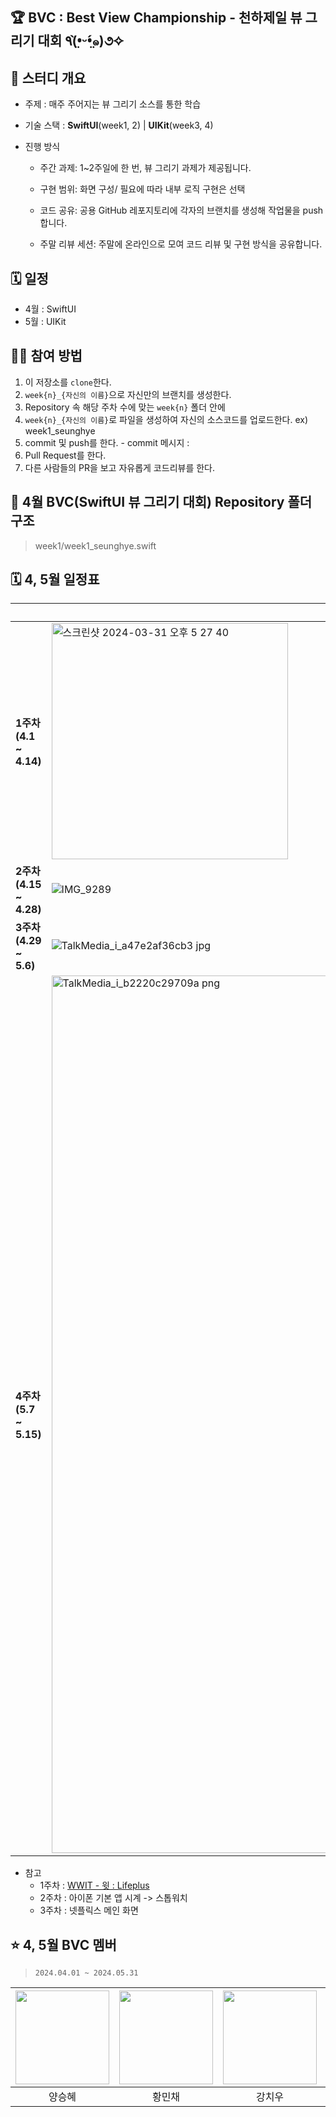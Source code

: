 ## 🏆 BVC : Best View Championship - 천하제일 뷰 그리기 대회 ٩(•̤̀ᵕ•̤́๑)૭✧

## 📌 스터디 개요

- 주제 : 매주 주어지는 뷰 그리기 소스를 통한 학습

- 기술 스택 : **SwiftUI**(week1, 2) | **UIKit**(week3, 4)

- 진행 방식

   - 주간 과제: 1~2주일에 한 번, 뷰 그리기 과제가 제공됩니다.

   - 구현 범위: 화면 구성/ 필요에 따라 내부 로직 구현은 선택

   - 코드 공유: 공용 GitHub 레포지토리에 각자의 브랜치를 생성해 작업물을 push합니다.

   - 주말 리뷰 세션: 주말에 온라인으로 모여 코드 리뷰 및 구현 방식을 공유합니다.
## 🗓️ 일정
 - 4월 : SwiftUI
 - 5월 : UIKit
## 🙌🏻 참여 방법
1. 이 저장소를 `clone`한다.
2. `week{n}_{자신의 이름}`으로 자신만의 브랜치를 생성한다.
3. Repository 속 해당 주차 수에 맞는 `week{n}` 폴더 안에
4. `week{n}_{자신의 이름}`로 파일을 생성하여 자신의 소스코드를 업로드한다. ex) week1_seunghye
5. commit 및 push를 한다. - commit 메시지 : 
6. Pull Request를 한다.
7. 다른 사람들의 PR을 보고 자유롭게 코드리뷰를 한다.

## 📂 4월 BVC(SwiftUI 뷰 그리기 대회) Repository 폴더 구조
> week1/week1_seunghye.swift
## 🗓️ 4, 5월 일정표
||1|2|
|------|---|---|
|**1주차 (4.1 ~ 4.14)**|<img width="378" alt="스크린샷 2024-03-31 오후 5 27 40" src="https://github.com/Monthly-iOS/.github/assets/66904886/5a45c81c-91d2-430a-958a-472b553a51e9">|<img width="376" alt="스크린샷 2024-03-31 오후 5 28 10" src="https://github.com/Monthly-iOS/.github/assets/66904886/a47bfb24-bacb-4913-addd-b972ad876fbd">|
|**2주차 (4.15 ~ 4.28)**|![IMG_9289](https://github.com/Monthly-iOS/.github/assets/66904886/7da9b7c3-aa12-4c0a-a8c6-6e7598d6ad40)|![IMG_9290](https://github.com/Monthly-iOS/.github/assets/66904886/a09e3be0-4742-44ee-8b28-b88ed55d4836)|
|**3주차 (4.29 ~ 5.6)**|![TalkMedia_i_a47e2af36cb3 jpg](https://github.com/Monthly-iOS/BVC/assets/66904886/d9d2dbf8-90f5-489e-82b7-d5a5a448f8e2)|**UIKit**|
|**4주차 (5.7 ~ 5.15)**|<img width="1404" alt="TalkMedia_i_b2220c29709a png" src="https://github.com/Monthly-iOS/BVC/assets/66904886/723c9929-6450-4969-b303-9ac56dfd1038">|**UIKit**|

- 참고
   - 1주차 :  [WWIT - 윗 : Lifeplus](https://wwit.design/2021/02/16/lifeplus/)
   - 2주차 : 아이폰 기본 앱 시계 -> 스톱워치
   - 3주차 : 넷플릭스 메인 화면


## ⭐️ 4, 5월 BVC 멤버 
>  `2024.04.01 ~ 2024.05.31`

|<a href="https://github.com/vichye-1"><img src="https://avatars.githubusercontent.com/u/66904886?v=4" width="150px"/></a>|<a href="https://github.com/Hminchae"><img src="https://avatars.githubusercontent.com/u/103357078?v=4" width="150px"/></a>|<a href="https://github.com/ha-nabi"><img src="https://avatars.githubusercontent.com/u/112779139?v=4" width="150px"/></a>|<a href="https://github.com/Mminy62"><img src="https://avatars.githubusercontent.com/u/66752398?v=4" width="150px"/></a>|<a href="https://github.com/Eunice0927"><img src="https://avatars.githubusercontent.com/u/106911494?v=4" width="150px"/></a>|
| :---: | :---: | :---: | :---: | :---: |
| 양승혜 | 황민채 | 강치우 | 이민영 | 정은수 |

<!--

**Here are some ideas to get you started:**

🙋‍♀️ A short introduction - what is your organization all about?
🌈 Contribution guidelines - how can the community get involved?
👩‍💻 Useful resources - where can the community find your docs? Is there anything else the community should know?
🍿 Fun facts - what does your team eat for breakfast?
🧙 Remember, you can do mighty things with the power of [Markdown](https://docs.github.com/github/writing-on-github/getting-started-with-writing-and-formatting-on-github/basic-writing-and-formatting-syntax)
-->
